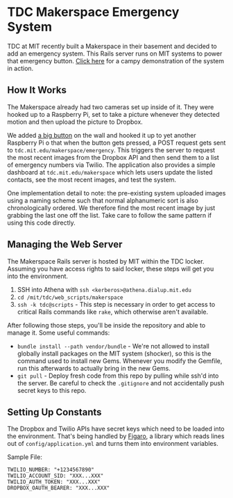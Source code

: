 # TDC Makerspace Emergency System
TDC at MIT recently built a Makerspace in their basement and decided to add an emergency system.  This Rails server runs on MIT systems to power that emergency button. [Click here](https://youtu.be/eXu26cHRDBs) for a campy demonstration of the system in action.

## How It Works
The Makerspace already had two cameras set up inside of it.  They were hooked up to a Raspberry Pi, set to take a picture whenever they detected motion and then upload the picture to Dropbox.  

We added [a big button](docs/fuck_it.jpg) on the wall and hooked it up to yet another Raspberry Pi o that when the button gets pressed, a POST request gets sent to `tdc.mit.edu/makerspace/emergency`.  This triggers the server to request the most recent images from the Dropbox API and then send them to a list of emergency numbers via Twilio. The application also provides a simple dashboard at `tdc.mit.edu/makerspace` which lets users update the listed contacts, see the most recent images, and test the system. 

One implementation detail to note: the pre-existing system uploaded images using a naming scheme such that normal alphanumeric sort is also chronologically ordered.  We therefore find the most recent image by just grabbing the last one off the list.  Take care to follow the same pattern if using this code directly.

## Managing the Web Server
The Makerspace Rails server is hosted by MIT within the TDC locker.  Assuming you have access rights to said locker, these steps will get you into the environment.

1. SSH into Athena with `ssh <kerberos>@athena.dialup.mit.edu`
2. `cd /mit/tdc/web_scripts/makerspace`
3. `ssh -k tdc@scripts` - This step is necessary in order to get access to critical Rails commands like `rake`, which otherwise aren't available.

After following those steps, you'll be inside the repository and able to manage it.  Some useful commands:

- `bundle install --path vendor/bundle` - We're not allowed to install globally install packages on the MIT system (shocker), so this is the command used to install new Gems.  Whenever you modify the Gemfile, run this afterwards to actually bring in the new Gems.
- `git pull` - Deploy fresh code from this repo by pulling while ssh'd into the server. Be careful to check the `.gitignore` and not accidentally push secret keys to this repo.

## Setting Up Constants
The Dropbox and Twilio APIs have secret keys which need to be loaded into the environment.  That's being handled by [Figaro](https://github.com/laserlemon/figaro), a library which reads lines out of `config/application.yml` and turns them into environment variables.

Sample File:
```
TWILIO_NUMBER: "+1234567890"
TWILIO_ACCOUNT_SID: "XXX...XXX"
TWILIO_AUTH_TOKEN: "XXX...XXX"
DROPBOX_OAUTH_BEARER: "XXX...XXX"
```
